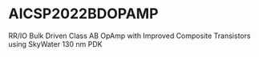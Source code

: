 # AICSP2022BDOPAMP
RR/IO Bulk Driven Class AB OpAmp with Improved Composite Transistors using SkyWater 130 nm PDK

